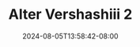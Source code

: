 --- 
title: "Alter Vershashiii 2"
description: "  bokep Alter Vershashiii 2 yandek   terbaru"
date: 2024-08-05T13:58:42-08:00
file_code: "0rfrxmkxncll"
draft: false
cover: "hgpgkb2lsutm2qvk.jpg"
tags: ["Alter", "Vershashiii", "bokep-indo", "bokep-viral", "bokep-ig"]
length: 109
fld_id: "1482615"
foldername: "Alter vershashi"
categories: ["Alter vershashi"]
views: 0
---